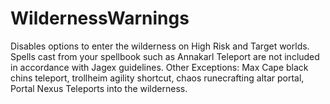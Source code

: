 # WildernessWarnings
Disables options to enter the wilderness on High Risk and Target worlds.
Spells cast from your spellbook such as Annakarl Teleport are not included in accordance with Jagex guidelines. 
Other Exceptions: Max Cape black chins teleport, trollheim agility shortcut, chaos runecrafting altar portal,
    Portal Nexus Teleports into the wilderness.